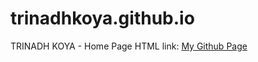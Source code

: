 # trinadhkoya.github.io
TRINADH KOYA - Home Page
HTML link: <a href="http://trinadhkoya.github.io/">My Github Page</a>

